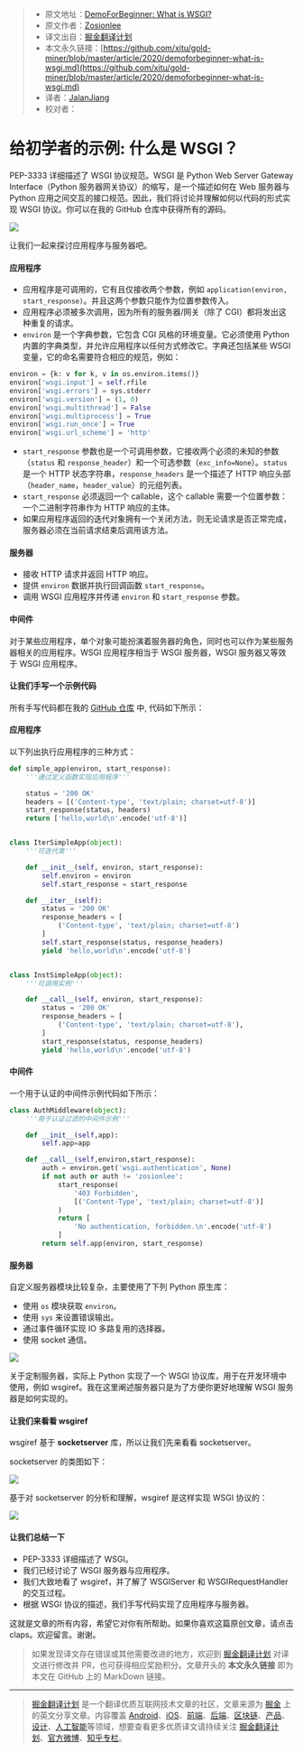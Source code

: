 > * 原文地址：[DemoForBeginner: What is WSGI?](https://levelup.gitconnected.com/demoforbeginner-what-is-wsgi-ac3c2a67089)
> * 原文作者：[Zosionlee](https://medium.com/@zosionlee.chou)
> * 译文出自：[掘金翻译计划](https://github.com/xitu/gold-miner)
> * 本文永久链接：[https://github.com/xitu/gold-miner/blob/master/article/2020/demoforbeginner-what-is-wsgi.md](https://github.com/xitu/gold-miner/blob/master/article/2020/demoforbeginner-what-is-wsgi.md)
> * 译者：[JalanJiang](http://jalan.space/)
> * 校对者：

# 给初学者的示例: 什么是 WSGI？

PEP-3333 详细描述了 WSGI 协议规范。WSGI 是 Python Web Server Gateway Interface（Python 服务器网关协议）的缩写，是一个描述如何在 Web 服务器与 Python 应用之间交互的接口规范。因此，我们将讨论并理解如何以代码的形式实现 WSGI 协议。你可以在我的 GitHub 仓库中获得所有的源码。

![](https://cdn-images-1.medium.com/max/3314/1*PHVAYtkTLNcEl-OqhpsUUA.png)

让我们一起来探讨应用程序与服务器吧。

#### 应用程序

* 应用程序是可调用的，它有且仅接收两个参数，例如 `application(environ, start_response)`。并且这两个参数只能作为位置参数传入。
* 应用程序必须被多次调用，因为所有的服务器/网关（除了 CGI）都将发出这种重复的请求。
* `environ` 是一个字典参数，它包含 CGI 风格的环境变量。它必须使用 Python 内置的字典类型，并允许应用程序以任何方式修改它。字典还包括某些 WSGI 变量，它的命名需要符合相应的规范，例如：

```py
environ = {k: v for k, v in os.environ.items()}
environ['wsgi.input'] = self.rfile
environ['wsgi.errors'] = sys.stderr
environ['wsgi.version'] = (1, 0)
environ['wsgi.multithread'] = False
environ['wsgi.multiprocess'] = True
environ['wsgi.run_once'] = True
environ['wsgi.url_scheme'] = 'http'
```

* `start_response` 参数也是一个可调用参数，它接收两个必须的未知的参数（`status` 和 `response_header`）和一个可选参数（`exc_info=None`）。`status` 是一个 HTTP 状态字符串，`response_headers` 是一个描述了 HTTP 响应头部（`header_name`，`header_value`）的元组列表。
* `start_response` 必须返回一个 callable，这个 callable 需要一个位置参数：一个二进制字符串作为 HTTP 响应的主体。
* 如果应用程序返回的迭代对象拥有一个关闭方法，则无论请求是否正常完成，服务器必须在当前请求结束后调用该方法。
  
#### 服务器

* 接收 HTTP 请求并返回 HTTP 响应。
* 提供 `environ` 数据并执行回调函数 `start_response`。
* 调用 WSGI 应用程序并传递 `environ` 和 `start_response` 参数。

#### 中间件

对于某些应用程序，单个对象可能扮演着服务器的角色，同时也可以作为某些服务器相关的应用程序。WSGI 应用程序相当于 WSGI 服务器，WSGI 服务器又等效于 WSGI 应用程序。

#### 让我们手写一个示例代码

所有手写代码都在我的 [GitHub 仓库](https://github.com/ZosionLee/DemoForBeginner/blob/develop/wsgi/wsgi_handwrite.py) 中, 代码如下所示：

#### 应用程序

以下列出执行应用程序的三种方式：

```python
def simple_app(environ, start_response):
    '''通过定义函数实现应用程序'''

    status = '200 OK'
    headers = [('Content-type', 'text/plain; charset=utf-8')]
    start_response(status, headers)
    return ['hello,world\n'.encode('utf-8')]


class IterSimpleApp(object):
    '''可迭代类'''

    def __init__(self, environ, start_response):
        self.environ = environ
        self.start_response = start_response

    def __iter__(self):
        status = '200 OK'
        response_headers = [
            ('Content-type', 'text/plain; charset=utf-8')
        ]
        self.start_response(status, response_headers)
        yield 'hello,world\n'.encode('utf-8')


class InstSimpleApp(object):
    '''可调用实例'''

    def __call__(self, environ, start_response):
        status = '200 OK'
        response_headers = [
            ('Content-type', 'text/plain; charset=utf-8'),
        ]
        start_response(status, response_headers)
        yield 'hello,world\n'.encode('utf-8')     
```

#### 中间件

一个用于认证的中间件示例代码如下所示：

```Python
class AuthMiddleware(object):
    '''用于认证过滤的中间件示例'''

    def __init__(self,app):
        self.app=app

    def __call__(self,environ,start_response):
        auth = environ.get('wsgi.authentication', None)
        if not auth or auth != 'zosionlee':
            start_response(
                '403 Forbidden',
                [('Content-Type', 'text/plain; charset=utf-8')]
            )
            return [
                'No authentication, forbidden.\n'.encode('utf-8')
            ]
        return self.app(environ, start_response)
```

#### 服务器

自定义服务器模块比较复杂，主要使用了下列 Python 原生库：

* 使用 `os` 模块获取 `environ`。
* 使用 `sys` 来设置错误输出。
* 通过事件循环实现 IO 多路复用的选择器。
* 使用 socket 通信。

![](https://cdn-images-1.medium.com/max/3702/1*wKZbKXmlXr-dx9QaXgI20w.png)

关于定制服务器，实际上 Python 实现了一个 WSGI 协议库，用于在开发环境中使用，例如 wsgiref。我在这里阐述服务器只是为了方便你更好地理解 WSGI 服务器是如何实现的。

#### 让我们来看看 wsgiref

wsgiref 基于 **socketserver** 库，所以让我们先来看看 socketserver。

socketserver 的类图如下：

![](https://cdn-images-1.medium.com/max/3726/1*ZeEVOdTcTBdMtF7huJydow.png)

基于对 socketserver 的分析和理解，wsgiref 是这样实现 WSGI 协议的： 

![](https://cdn-images-1.medium.com/max/3776/1*kI7Xtyw0pzpv6BjpVEsNHg.png)

#### 让我们总结一下

* PEP-3333 详细描述了 WSGI。
* 我们已经讨论了 WSGI 服务器与应用程序。
* 我们大致地看了 wsgiref，并了解了 WSGIServer 和 WSGIRequestHandler 的交互过程。
* 根据 WSGI 协议的描述，我们手写代码实现了应用程序与服务器。

这就是文章的所有内容，希望它对你有所帮助。如果你喜欢这篇原创文章，请点击 claps。欢迎留言。谢谢。

> 如果发现译文存在错误或其他需要改进的地方，欢迎到 [掘金翻译计划](https://github.com/xitu/gold-miner) 对译文进行修改并 PR，也可获得相应奖励积分。文章开头的 **本文永久链接** 即为本文在 GitHub 上的 MarkDown 链接。

---

> [掘金翻译计划](https://github.com/xitu/gold-miner) 是一个翻译优质互联网技术文章的社区，文章来源为 [掘金](https://juejin.im) 上的英文分享文章。内容覆盖 [Android](https://github.com/xitu/gold-miner#android)、[iOS](https://github.com/xitu/gold-miner#ios)、[前端](https://github.com/xitu/gold-miner#前端)、[后端](https://github.com/xitu/gold-miner#后端)、[区块链](https://github.com/xitu/gold-miner#区块链)、[产品](https://github.com/xitu/gold-miner#产品)、[设计](https://github.com/xitu/gold-miner#设计)、[人工智能](https://github.com/xitu/gold-miner#人工智能)等领域，想要查看更多优质译文请持续关注 [掘金翻译计划](https://github.com/xitu/gold-miner)、[官方微博](http://weibo.com/juejinfanyi)、[知乎专栏](https://zhuanlan.zhihu.com/juejinfanyi)。
